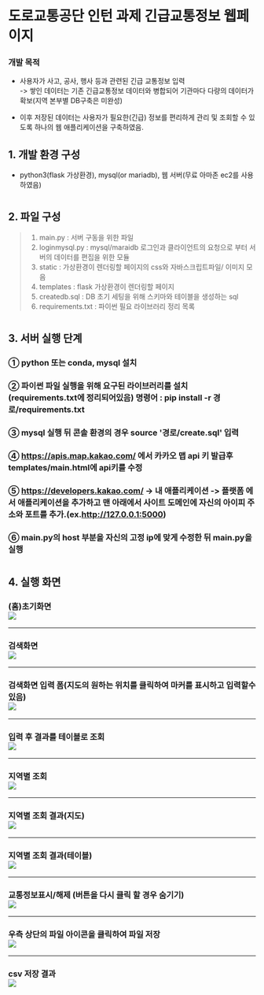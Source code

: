 # 도로교통공단 인턴 과제 긴급교통정보 웹페이지

### 개발 목적
* 사용자가 사고, 공사, 행사 등과 관련된 긴급 교통정보 입력  
-> 쌓인 데이터는 기존 긴급교통정보 데이터와 병합되어 기관마다 다량의 데이터가 확보(지역 본부별 DB구축은 미완성)  

* 이후 저장된 데이터는 사용자가 필요한(긴급) 정보를 편리하게 관리 및 조회할 수 있도록 하나의 웹 애플리케이션을 구축하였음.


## 1. 개발 환경 구성
- python3(flask 가상환경), mysql(or mariadb), 웹 서버(무료 아마존 ec2를 사용하였음)
#
## 2. 파일 구성
> 1) main.py : 서버 구동을 위한 파일
> 2) loginmysql.py : mysql/maraidb 로그인과 클라이언트의 요청으로 부터 서버의 데이터를 편집을 위한 모듈
> 3) static : 가상환경이 렌더링할 페이지의 css와 자바스크립트파일/ 이미지 모음
> 4) templates : flask 가상환경이 렌더링할 페이지
> 5) createdb.sql : DB 초기 세팅을 위해 스키마와 테이블을 생성하는 sql
> 6) requirements.txt : 파이썬 필요 라이브러리 정리 목록  
#
## 3. 서버 실행 단계
### ① python 또는 conda, mysql 설치
### ② 파이썬 파일 실행을 위해 요구된 라이브러리를 설치(requirements.txt에 정리되어있음) 명령어 : pip install -r 경로/requirements.txt
### ③ mysql 실행 뒤 콘솔 환경의 경우 source '경로/create.sql' 입력
### ④ https://apis.map.kakao.com/ 에서 카카오 맵 api 키 발급후 templates/main.html에 api키를 수정
### ⑤ https://developers.kakao.com/ -> 내 애플리케이션 -> 플랫폼 에서 애플리케이션을 추가하고 맨 아래에서 사이트 도메인에 자신의 아이피 주소와 포트를 추가.(ex.http://127.0.0.1:5000)
### ⑥ main.py의 host 부분을 자신의 고정 ip에 맞게 수정한 뒤 main.py을 실행
#
## 4. 실행 화면
### (홈)초기화면<br><img src="screenshot/초기화면.png"></img>
---------------------------------------------------------------
### 검색화면<br><img src="screenshot/검색 화면.png"></img>
---------------------------------------------------------------
### 검색화면 입력 폼(지도의 원하는 위치를 클릭하여 마커를 표시하고 입력할수있음)<br><img src="screenshot/검색 화면 - 입력.png"></img>
---------------------------------------------------------------
### 입력 후 결과를 테이블로 조회<br><img src="screenshot/입력 후 화면 - 조회.png"></img>
---------------------------------------------------------------
### 지역별 조회<br><img src="screenshot/지역 조회.png"></img>
---------------------------------------------------------------
### 지역별 조회 결과(지도)<br><img src="screenshot/조회 지역 결과.png"></img>
---------------------------------------------------------------
### 지역별 조회 결과(테이블)<br><img src="screenshot/조회 지역 결과 테이블 조회.png"></img>
---------------------------------------------------------------
### 교통정보표시/해제 (버튼을 다시 클릭 할 경우 숨기기)<br><img src="screenshot/교통정보 표시.png"></img>
---------------------------------------------------------------
### 우측 상단의 파일 아이콘을 클릭하여 파일 저장<br><img src="screenshot/파일 저장.png"></img>
---------------------------------------------------------------
### csv 저장 결과<br><img src="screenshot/csv 저장결과.png"></img>
